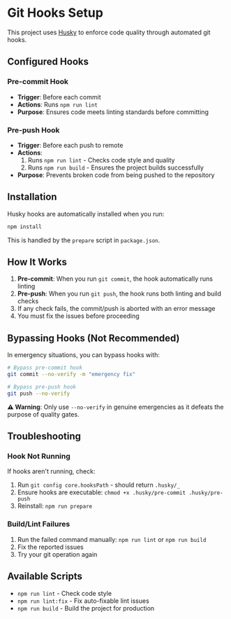 # Git Hooks Setup

This project uses [Husky](https://typicode.github.io/husky/) to enforce code quality through automated git hooks.

## Configured Hooks

### Pre-commit Hook
- **Trigger**: Before each commit
- **Actions**: Runs `npm run lint`
- **Purpose**: Ensures code meets linting standards before committing

### Pre-push Hook
- **Trigger**: Before each push to remote
- **Actions**: 
  1. Runs `npm run lint` - Checks code style and quality
  2. Runs `npm run build` - Ensures the project builds successfully
- **Purpose**: Prevents broken code from being pushed to the repository

## Installation

Husky hooks are automatically installed when you run:
```bash
npm install
```

This is handled by the `prepare` script in `package.json`.

## How It Works

1. **Pre-commit**: When you run `git commit`, the hook automatically runs linting
2. **Pre-push**: When you run `git push`, the hook runs both linting and build checks
3. If any check fails, the commit/push is aborted with an error message
4. You must fix the issues before proceeding

## Bypassing Hooks (Not Recommended)

In emergency situations, you can bypass hooks with:
```bash
# Bypass pre-commit hook
git commit --no-verify -m "emergency fix"

# Bypass pre-push hook  
git push --no-verify
```

**⚠️ Warning**: Only use `--no-verify` in genuine emergencies as it defeats the purpose of quality gates.

## Troubleshooting

### Hook Not Running
If hooks aren't running, check:
1. Run `git config core.hooksPath` - should return `.husky/_`
2. Ensure hooks are executable: `chmod +x .husky/pre-commit .husky/pre-push`
3. Reinstall: `npm run prepare`

### Build/Lint Failures
1. Run the failed command manually: `npm run lint` or `npm run build`
2. Fix the reported issues
3. Try your git operation again

## Available Scripts

- `npm run lint` - Check code style
- `npm run lint:fix` - Fix auto-fixable lint issues
- `npm run build` - Build the project for production
